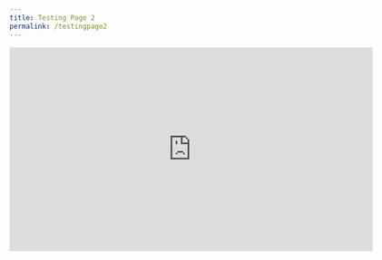```yaml
---
title: Testing Page 2
permalink: /testingpage2
---
```

<iframe src=https://player.vimeo.com/video/145474501?h=d2aac4606d width="640" height="360" frameborder="0" allow="autoplay; fullscreen; picture-in-picture" allowfullscreen></iframe>